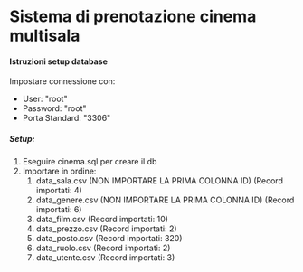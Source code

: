 <h1>Sistema di prenotazione cinema multisala</h1>

<h4>Istruzioni setup database</h4>
Impostare connessione con:
<ul>
	<li>User: "root"</li>
	<li>Password: "root"</li>
	<li>Porta Standard: "3306"</li>
</ul>
<h5>Setup:</h5>
<ol>
	<li>Eseguire cinema.sql per creare il db</li>
	<li>Importare in ordine:
		<ol>
			<li>data_sala.csv	(NON IMPORTARE LA PRIMA COLONNA ID) (Record importati: 4)</li>
			<li>data_genere.csv	(NON IMPORTARE LA PRIMA COLONNA ID) (Record importati: 6)</li>
			<li>data_film.csv (Record importati: 10)</li>
			<li>data_prezzo.csv (Record importati: 2)</li>
			<li>data_posto.csv (Record importati: 320)</li>
			<li>data_ruolo.csv (Record importati: 2)</li>
			<li>data_utente.csv (Record importati: 3)</li>
		</ol>
	</li>
</ol>
